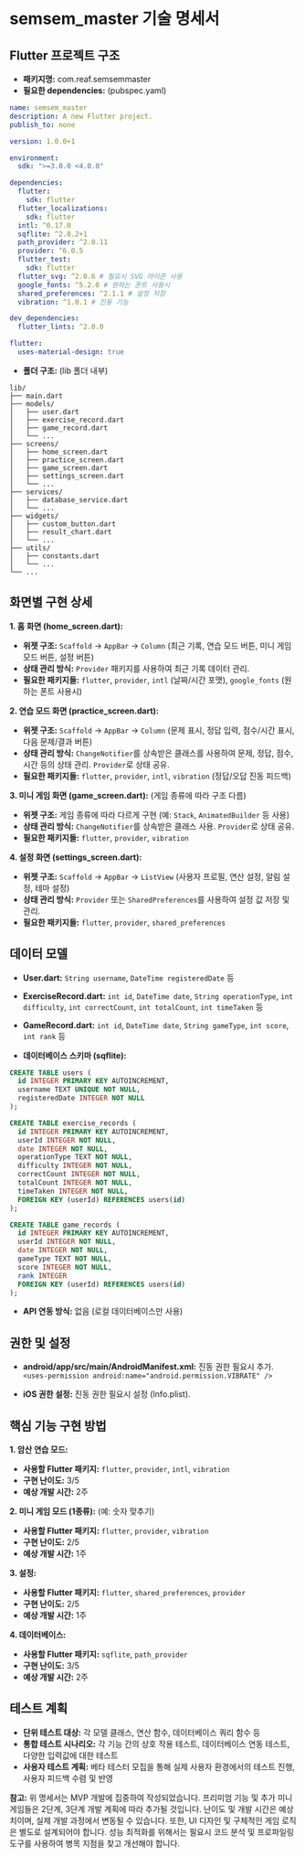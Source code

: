 # semsem_master 기술 명세서

## Flutter 프로젝트 구조

- **패키지명:** com.reaf.semsemmaster
- **필요한 dependencies:** (pubspec.yaml)

```yaml
name: semsem_master
description: A new Flutter project.
publish_to: none

version: 1.0.0+1

environment:
  sdk: ">=3.0.0 <4.0.0"

dependencies:
  flutter:
    sdk: flutter
  flutter_localizations:
    sdk: flutter
  intl: ^0.17.0
  sqflite: ^2.0.2+1
  path_provider: ^2.0.11
  provider: ^6.0.5
  flutter_test:
    sdk: flutter
  flutter_svg: ^2.0.6 # 필요시 SVG 아이콘 사용
  google_fonts: ^5.2.0 # 원하는 폰트 사용시
  shared_preferences: ^2.1.1 # 설정 저장
  vibration: ^1.0.1 # 진동 기능

dev_dependencies:
  flutter_lints: ^2.0.0

flutter:
  uses-material-design: true
```

- **폴더 구조:** (lib 폴더 내부)

```
lib/
├── main.dart
├── models/
│   ├── user.dart
│   ├── exercise_record.dart
│   ├── game_record.dart
│   └── ...
├── screens/
│   ├── home_screen.dart
│   ├── practice_screen.dart
│   ├── game_screen.dart
│   ├── settings_screen.dart
│   └── ...
├── services/
│   ├── database_service.dart
│   └── ...
├── widgets/
│   ├── custom_button.dart
│   ├── result_chart.dart
│   └── ...
├── utils/
│   ├── constants.dart
│   └── ...
└── ...
```


## 화면별 구현 상세

**1. 홈 화면 (home_screen.dart):**

- **위젯 구조:** `Scaffold`  -> `AppBar` -> `Column` (최근 기록, 연습 모드 버튼, 미니 게임 모드 버튼, 설정 버튼)
- **상태 관리 방식:** `Provider` 패키지를 사용하여 최근 기록 데이터 관리.
- **필요한 패키지들:** `flutter`, `provider`, `intl` (날짜/시간 포맷), `google_fonts` (원하는 폰트 사용시)

**2. 연습 모드 화면 (practice_screen.dart):**

- **위젯 구조:** `Scaffold` -> `AppBar` -> `Column` (문제 표시, 정답 입력, 점수/시간 표시, 다음 문제/결과 버튼)
- **상태 관리 방식:** `ChangeNotifier`를 상속받은 클래스를 사용하여 문제, 정답, 점수, 시간 등의 상태 관리.  `Provider`로 상태 공유.
- **필요한 패키지들:** `flutter`, `provider`, `intl`, `vibration` (정답/오답 진동 피드백)

**3. 미니 게임 화면 (game_screen.dart):**  (게임 종류에 따라 구조 다름)

- **위젯 구조:**  게임 종류에 따라 다르게 구현 (예: `Stack`, `AnimatedBuilder` 등 사용)
- **상태 관리 방식:** `ChangeNotifier`를 상속받은 클래스 사용. `Provider`로 상태 공유.
- **필요한 패키지들:** `flutter`, `provider`, `vibration`

**4. 설정 화면 (settings_screen.dart):**

- **위젯 구조:** `Scaffold` -> `AppBar` -> `ListView` (사용자 프로필, 연산 설정, 알림 설정, 테마 설정)
- **상태 관리 방식:** `Provider` 또는 `SharedPreferences`를 사용하여 설정 값 저장 및 관리.
- **필요한 패키지들:** `flutter`, `provider`, `shared_preferences`


## 데이터 모델

- **User.dart:**  `String username`, `DateTime registeredDate` 등
- **ExerciseRecord.dart:**  `int id`, `DateTime date`, `String operationType`, `int difficulty`, `int correctCount`, `int totalCount`, `int timeTaken` 등
- **GameRecord.dart:**  `int id`, `DateTime date`, `String gameType`, `int score`, `int rank` 등


- **데이터베이스 스키마 (sqflite):**

```sql
CREATE TABLE users (
  id INTEGER PRIMARY KEY AUTOINCREMENT,
  username TEXT UNIQUE NOT NULL,
  registeredDate INTEGER NOT NULL
);

CREATE TABLE exercise_records (
  id INTEGER PRIMARY KEY AUTOINCREMENT,
  userId INTEGER NOT NULL,
  date INTEGER NOT NULL,
  operationType TEXT NOT NULL,
  difficulty INTEGER NOT NULL,
  correctCount INTEGER NOT NULL,
  totalCount INTEGER NOT NULL,
  timeTaken INTEGER NOT NULL,
  FOREIGN KEY (userId) REFERENCES users(id)
);

CREATE TABLE game_records (
  id INTEGER PRIMARY KEY AUTOINCREMENT,
  userId INTEGER NOT NULL,
  date INTEGER NOT NULL,
  gameType TEXT NOT NULL,
  score INTEGER NOT NULL,
  rank INTEGER
  FOREIGN KEY (userId) REFERENCES users(id)
);
```

- **API 연동 방식:** 없음 (로컬 데이터베이스만 사용)


## 권한 및 설정

- **android/app/src/main/AndroidManifest.xml:**  진동 권한 필요시 추가. `<uses-permission android:name="android.permission.VIBRATE" />`

- **iOS 권한 설정:** 진동 권한 필요시 설정 (Info.plist).


## 핵심 기능 구현 방법

**1. 암산 연습 모드:**

- **사용할 Flutter 패키지:** `flutter`, `provider`, `intl`, `vibration`
- **구현 난이도:** 3/5
- **예상 개발 시간:** 2주

**2. 미니 게임 모드 (1종류):** (예: 숫자 맞추기)

- **사용할 Flutter 패키지:** `flutter`, `provider`, `vibration`
- **구현 난이도:** 2/5
- **예상 개발 시간:** 1주

**3. 설정:**

- **사용할 Flutter 패키지:** `flutter`, `shared_preferences`, `provider`
- **구현 난이도:** 2/5
- **예상 개발 시간:** 1주

**4. 데이터베이스:**

- **사용할 Flutter 패키지:** `sqflite`, `path_provider`
- **구현 난이도:** 3/5
- **예상 개발 시간:** 2주


## 테스트 계획

- **단위 테스트 대상:** 각 모델 클래스, 연산 함수, 데이터베이스 쿼리 함수 등
- **통합 테스트 시나리오:**  각 기능 간의 상호 작용 테스트, 데이터베이스 연동 테스트, 다양한 입력값에 대한 테스트
- **사용자 테스트 계획:** 베타 테스터 모집을 통해 실제 사용자 환경에서의 테스트 진행, 사용자 피드백 수렴 및 반영


**참고:** 위 명세서는 MVP 개발에 집중하여 작성되었습니다.  프리미엄 기능 및 추가 미니 게임들은 2단계, 3단계 개발 계획에 따라 추가될 것입니다.  난이도 및 개발 시간은 예상치이며, 실제 개발 과정에서 변동될 수 있습니다.  또한,  UI 디자인 및 구체적인 게임 로직은 별도로 설계되어야 합니다.  성능 최적화를 위해서는 필요시 코드 분석 및 프로파일링 도구를 사용하여 병목 지점을 찾고 개선해야 합니다.
